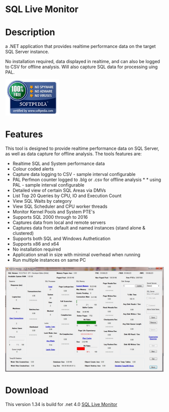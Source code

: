 # SQL Live Monitor


# Description

a .NET application that provides realtime performance data on the target SQL Server instance.

No installation required, data displayed in realtime, and can also be logged to CSV for offline analysis. Will also capture SQL data for processing uing PAL.

![Softpedia](images/softpedia_free_award_f.gif)

# Features

This tool is designed to provide realtime performance data on SQL Server, as well as data capture for offline analysis. The tools features are:
* Realtime SQL and System performance data 
* Colour coded alerts 
* Capture data logging to CSV - sample interval configurable 
* PAL Perfmon counter logged to .blg or .csv for offline analysis * * using PAL - sample interval configurable 
* Detailed view of certain SQL Areas via DMVs 
* List Top 20 Queries by CPU, IO and Execution Count 
* View SQL Waits by category 
* View SQL Scheduler and CPU worker threads 
* Monitor Kernel Pools and System PTE's 
* Supports SQL 2000 through to 2016 
* Captures data from local and remote servers 
* Captures data from default and named instances (stand alone & clustered) 
* Supports both SQL and Windows Authetication 
* Supports x86 and x64 
* No installation required 
* Application small in size with minimal overhead when running 
* Run multiple instances on same PC 

![Screenshot](images/sqlmonitor.png)

# Download

This version 1.34 is build for .net 4.0 [SQL Live Monitor](app/SQLMonitor.zip)
